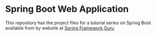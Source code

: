 # Spring Boot Web Application
This repository has the project files for a tutorial series on Spring Boot available from by website at [Spring Framework Guru](https://springframework.guru)